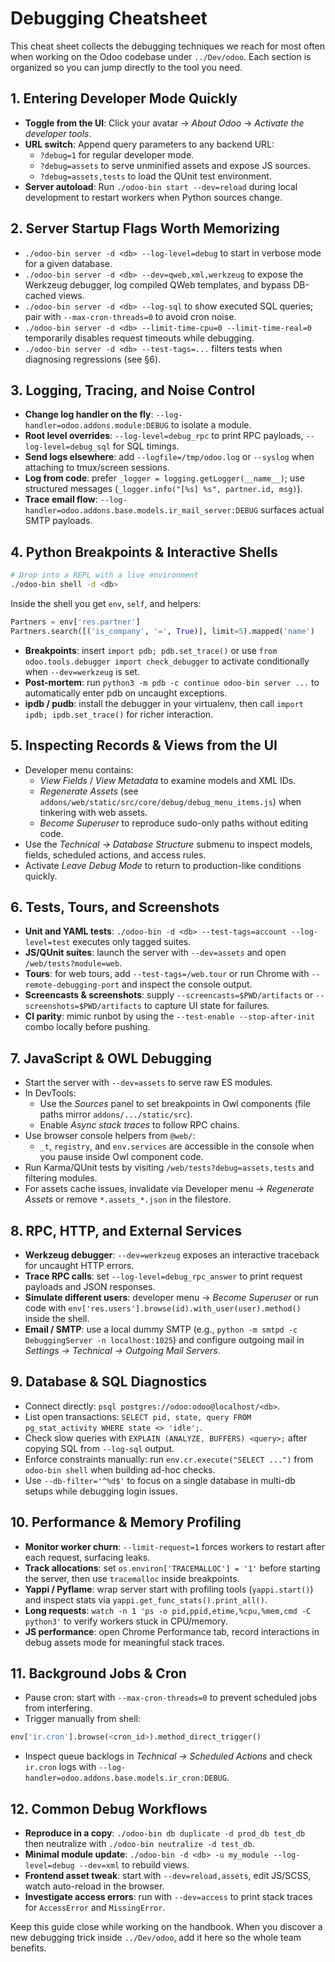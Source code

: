# Debugging Cheatsheet

This cheat sheet collects the debugging techniques we reach for most often when working on the Odoo codebase under `../Dev/odoo`. Each section is organized so you can jump directly to the tool you need.

## 1. Entering Developer Mode Quickly
- **Toggle from the UI**: Click your avatar → *About Odoo* → *Activate the developer tools*.
- **URL switch**: Append query parameters to any backend URL:
  - `?debug=1` for regular developer mode.
  - `?debug=assets` to serve unminified assets and expose JS sources.
  - `?debug=assets,tests` to load the QUnit test environment.
- **Server autoload**: Run `./odoo-bin start --dev=reload` during local development to restart workers when Python sources change.

## 2. Server Startup Flags Worth Memorizing
- `./odoo-bin server -d <db> --log-level=debug` to start in verbose mode for a given database.
- `./odoo-bin server -d <db> --dev=qweb,xml,werkzeug` to expose the Werkzeug debugger, log compiled QWeb templates, and bypass DB-cached views.
- `./odoo-bin server -d <db> --log-sql` to show executed SQL queries; pair with `--max-cron-threads=0` to avoid cron noise.
- `./odoo-bin server -d <db> --limit-time-cpu=0 --limit-time-real=0` temporarily disables request timeouts while debugging.
- `./odoo-bin server -d <db> --test-tags=...` filters tests when diagnosing regressions (see §6).

## 3. Logging, Tracing, and Noise Control
- **Change log handler on the fly**: `--log-handler=odoo.addons.module:DEBUG` to isolate a module.
- **Root level overrides**: `--log-level=debug_rpc` to print RPC payloads, `--log-level=debug_sql` for SQL timings.
- **Send logs elsewhere**: add `--logfile=/tmp/odoo.log` or `--syslog` when attaching to tmux/screen sessions.
- **Log from code**: prefer `_logger = logging.getLogger(__name__)`; use structured messages (`_logger.info("[%s] %s", partner.id, msg)`).
- **Trace email flow**: `--log-handler=odoo.addons.base.models.ir_mail_server:DEBUG` surfaces actual SMTP payloads.

## 4. Python Breakpoints & Interactive Shells
```bash
# Drop into a REPL with a live environment
./odoo-bin shell -d <db>
```
Inside the shell you get `env`, `self`, and helpers:
```python
Partners = env['res.partner']
Partners.search([('is_company', '=', True)], limit=5).mapped('name')
```
- **Breakpoints**: insert `import pdb; pdb.set_trace()` or use `from odoo.tools.debugger import check_debugger` to activate conditionally when `--dev=werkzeug` is set.
- **Post-mortem**: run `python3 -m pdb -c continue odoo-bin server ...` to automatically enter pdb on uncaught exceptions.
- **ipdb / pudb**: install the debugger in your virtualenv, then call `import ipdb; ipdb.set_trace()` for richer interaction.

## 5. Inspecting Records & Views from the UI
- Developer menu contains:
  - *View Fields* / *View Metadata* to examine models and XML IDs.
  - *Regenerate Assets* (see `addons/web/static/src/core/debug/debug_menu_items.js`) when tinkering with web assets.
  - *Become Superuser* to reproduce sudo-only paths without editing code.
- Use the *Technical → Database Structure* submenu to inspect models, fields, scheduled actions, and access rules.
- Activate *Leave Debug Mode* to return to production-like conditions quickly.

## 6. Tests, Tours, and Screenshots
- **Unit and YAML tests**: `./odoo-bin -d <db> --test-tags=account --log-level=test` executes only tagged suites.
- **JS/QUnit suites**: launch the server with `--dev=assets` and open `/web/tests?module=web`.
- **Tours**: for web tours, add `--test-tags=/web.tour` or run Chrome with `--remote-debugging-port` and inspect the console output.
- **Screencasts & screenshots**: supply `--screencasts=$PWD/artifacts` or `--screenshots=$PWD/artifacts` to capture UI state for failures.
- **CI parity**: mimic runbot by using the `--test-enable --stop-after-init` combo locally before pushing.

## 7. JavaScript & OWL Debugging
- Start the server with `--dev=assets` to serve raw ES modules.
- In DevTools:
  - Use the *Sources* panel to set breakpoints in Owl components (file paths mirror `addons/.../static/src`).
  - Enable *Async stack traces* to follow RPC chains.
- Use browser console helpers from `@web/`:
  - `_t`, `registry`, and `env.services` are accessible in the console when you pause inside Owl component code.
- Run Karma/QUnit tests by visiting `/web/tests?debug=assets,tests` and filtering modules.
- For assets cache issues, invalidate via Developer menu → *Regenerate Assets* or remove `*.assets_*.json` in the filestore.

## 8. RPC, HTTP, and External Services
- **Werkzeug debugger**: `--dev=werkzeug` exposes an interactive traceback for uncaught HTTP errors.
- **Trace RPC calls**: set `--log-level=debug_rpc_answer` to print request payloads and JSON responses.
- **Simulate different users**: developer menu → *Become Superuser* or run code with `env['res.users'].browse(id).with_user(user).method()` inside the shell.
- **Email / SMTP**: use a local dummy SMTP (e.g., `python -m smtpd -c DebuggingServer -n localhost:1025`) and configure outgoing mail in *Settings → Technical → Outgoing Mail Servers*.

## 9. Database & SQL Diagnostics
- Connect directly: `psql postgres://odoo:odoo@localhost/<db>`.
- List open transactions: `SELECT pid, state, query FROM pg_stat_activity WHERE state <> 'idle';`.
- Check slow queries with `EXPLAIN (ANALYZE, BUFFERS) <query>;` after copying SQL from `--log-sql` output.
- Enforce constraints manually: run `env.cr.execute("SELECT ...")` from `odoo-bin shell` when building ad-hoc checks.
- Use `--db-filter='^%d$'` to focus on a single database in multi-db setups while debugging login issues.

## 10. Performance & Memory Profiling
- **Monitor worker churn**: `--limit-request=1` forces workers to restart after each request, surfacing leaks.
- **Track allocations**: set `os.environ['TRACEMALLOC'] = '1'` before starting the server, then use `tracemalloc` inside breakpoints.
- **Yappi / Pyflame**: wrap server start with profiling tools (`yappi.start()`) and inspect stats via `yappi.get_func_stats().print_all()`.
- **Long requests**: `watch -n 1 'ps -o pid,ppid,etime,%cpu,%mem,cmd -C python3'` to verify workers stuck in CPU/memory.
- **JS performance**: open Chrome Performance tab, record interactions in debug assets mode for meaningful stack traces.

## 11. Background Jobs & Cron
- Pause cron: start with `--max-cron-threads=0` to prevent scheduled jobs from interfering.
- Trigger manually from shell:
```python
env['ir.cron'].browse(<cron_id>).method_direct_trigger()
```
- Inspect queue backlogs in *Technical → Scheduled Actions* and check `ir.cron` logs with `--log-handler=odoo.addons.base.models.ir_cron:DEBUG`.

## 12. Common Debug Workflows
- **Reproduce in a copy**: `./odoo-bin db duplicate -d prod_db test_db` then neutralize with `./odoo-bin neutralize -d test_db`.
- **Minimal module update**: `./odoo-bin -d <db> -u my_module --log-level=debug --dev=xml` to rebuild views.
- **Frontend asset tweak**: start with `--dev=reload,assets`, edit JS/SCSS, watch auto-reload in the browser.
- **Investigate access errors**: run with `--dev=access` to print stack traces for `AccessError` and `MissingError`.

Keep this guide close while working on the handbook. When you discover a new debugging trick inside `../Dev/odoo`, add it here so the whole team benefits.
